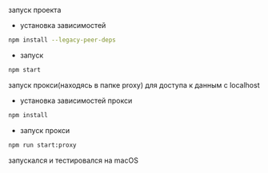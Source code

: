 запуск проекта
- установка зависимостей
```bash
npm install --legacy-peer-deps
```
- запуск
```bash
npm start
```
запуск прокси(находясь в папке proxy) для доступа к данным с localhost 

- установка зависимостей прокси 
```bash
npm install
```
- запуск прокси
```bash
npm run start:proxy
```

запускался и тестировался на macOS
